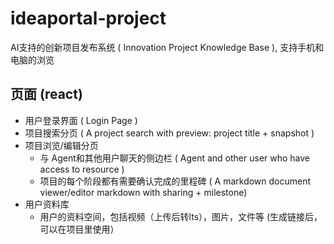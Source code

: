 # ideaportal-project
AI支持的创新项目发布系统 ( Innovation Project Knowledge Base ), 支持手机和电脑的浏览
## 页面 (react)
 - 用户登录界面  ( Login Page )
 - 项目搜索分页  ( A project search with preview: project title + snapshot )
 - 项目浏览/编辑分页
    - 与 Agent和其他用户聊天的侧边栏 ( Agent and other user who have access to resource )
    - 项目的每个阶段都有需要确认完成的里程碑 ( A markdown document viewer/editor markdown with sharing + milestone)
 - 用户资料库
    - 用户的资料空间，包括视频（上传后转lts），图片，文件等 (生成链接后，可以在项目里使用）
